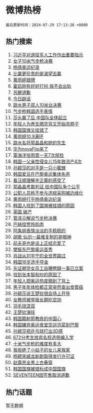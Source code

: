 # 微博热榜

`最后更新时间：2024-07-29 17:13:20 +0800`

## 热门搜索

1. [习近平对退役军人工作作出重要指示](https://m.weibo.cn/search?containerid=100103type%3D1%26t%3D10%26q%3D%23%E4%B9%A0%E8%BF%91%E5%B9%B3%E5%AF%B9%E9%80%80%E5%BD%B9%E5%86%9B%E4%BA%BA%E5%B7%A5%E4%BD%9C%E4%BD%9C%E5%87%BA%E9%87%8D%E8%A6%81%E6%8C%87%E7%A4%BA%23&stream_entry_id=51&isnewpage=1&extparam=seat%3D1%26stream_entry_id%3D51%26c_type%3D51%26q%3D%2523%25E4%25B9%25A0%25E8%25BF%2591%25E5%25B9%25B3%25E5%25AF%25B9%25E9%2580%2580%25E5%25BD%25B9%25E5%2586%259B%25E4%25BA%25BA%25E5%25B7%25A5%25E4%25BD%259C%25E4%25BD%259C%25E5%2587%25BA%25E9%2587%258D%25E8%25A6%2581%25E6%258C%2587%25E7%25A4%25BA%2523%26cate%3D10103%26dgr%3D0%26pos%3D0%26filter_type%3Drealtimehot%26display_time%3D1722244399%26pre_seqid%3D1722244399325023770175)
1. [女子10米气步枪决赛](https://m.weibo.cn/search?containerid=100103type%3D1%26t%3D10%26q%3D%23%E5%A5%B3%E5%AD%9010%E7%B1%B3%E6%B0%94%E6%AD%A5%E6%9E%AA%E5%86%B3%E8%B5%9B%23&stream_entry_id=31&isnewpage=1&extparam=seat%3D1%26c_type%3D31%26cate%3D5001%26pos%3D0%26stream_entry_id%3D31%26lcate%3D5001%26flag%3D4%26q%3D%2523%25E5%25A5%25B3%25E5%25AD%259010%25E7%25B1%25B3%25E6%25B0%2594%25E6%25AD%25A5%25E6%259E%25AA%25E5%2586%25B3%25E8%25B5%259B%2523%26band_rank%3D1%26dgr%3D0%26realpos%3D1%26filter_type%3Drealtimehot%26display_time%3D1722244399%26pre_seqid%3D1722244399325023770175)
1. [杨倩奥运纪录](https://m.weibo.cn/search?containerid=100103type%3D1%26t%3D10%26q%3D%23%E6%9D%A8%E5%80%A9%E5%A5%A5%E8%BF%90%E7%BA%AA%E5%BD%95%23&stream_entry_id=31&isnewpage=1&extparam=seat%3D1%26c_type%3D31%26cate%3D5001%26pos%3D1%26stream_entry_id%3D31%26lcate%3D5001%26flag%3D1%26q%3D%2523%25E6%259D%25A8%25E5%2580%25A9%25E5%25A5%25A5%25E8%25BF%2590%25E7%25BA%25AA%25E5%25BD%2595%2523%26band_rank%3D2%26dgr%3D0%26realpos%3D2%26filter_type%3Drealtimehot%26display_time%3D1722244399%26pre_seqid%3D1722244399325023770175)
1. [比赢更珍贵的是渴望去赢](https://m.weibo.cn/search?containerid=100103type%3D1%26t%3D10%26q%3D%23%E6%AF%94%E8%B5%A2%E6%9B%B4%E7%8F%8D%E8%B4%B5%E7%9A%84%E6%98%AF%E6%B8%B4%E6%9C%9B%E5%8E%BB%E8%B5%A2%23&stream_entry_id=31&isnewpage=1&extparam=seat%3D1%26c_type%3D31%26cate%3D5001%26pos%3D2%26stream_entry_id%3D31%26lcate%3D5001%26flag%3D0%26q%3D%2523%25E6%25AF%2594%25E8%25B5%25A2%25E6%259B%25B4%25E7%258F%258D%25E8%25B4%25B5%25E7%259A%2584%25E6%2598%25AF%25E6%25B8%25B4%25E6%259C%259B%25E5%258E%25BB%25E8%25B5%25A2%2523%26band_rank%3D3%26dgr%3D0%26realpos%3D3%26filter_type%3Drealtimehot%26display_time%3D1722244399%26pre_seqid%3D1722244399325023770175)
1. [黄雨婷银牌](https://m.weibo.cn/search?containerid=100103type%3D1%26t%3D10%26q%3D%23%E9%BB%84%E9%9B%A8%E5%A9%B7%E9%93%B6%E7%89%8C%23&stream_entry_id=31&isnewpage=1&extparam=seat%3D1%26c_type%3D31%26cate%3D5001%26pos%3D3%26stream_entry_id%3D31%26lcate%3D5001%26flag%3D1%26q%3D%2523%25E9%25BB%2584%25E9%259B%25A8%25E5%25A9%25B7%25E9%2593%25B6%25E7%2589%258C%2523%26band_rank%3D4%26dgr%3D0%26realpos%3D4%26filter_type%3Drealtimehot%26display_time%3D1722244399%26pre_seqid%3D1722244399325023770175)
1. [霍启刚有好好打扮 我不会出轨](https://m.weibo.cn/search?containerid=100103type%3D1%26t%3D10%26q%3D%E9%9C%8D%E5%90%AF%E5%88%9A%E6%9C%89%E5%A5%BD%E5%A5%BD%E6%89%93%E6%89%AE+%E6%88%91%E4%B8%8D%E4%BC%9A%E5%87%BA%E8%BD%A8&stream_entry_id=31&isnewpage=1&extparam=seat%3D1%26c_type%3D31%26cate%3D5001%26pos%3D4%26stream_entry_id%3D31%26lcate%3D5001%26flag%3D2%26q%3D%25E9%259C%258D%25E5%2590%25AF%25E5%2588%259A%25E6%259C%2589%25E5%25A5%25BD%25E5%25A5%25BD%25E6%2589%2593%25E6%2589%25AE%2520%25E6%2588%2591%25E4%25B8%258D%25E4%25BC%259A%25E5%2587%25BA%25E8%25BD%25A8%26band_rank%3D5%26dgr%3D0%26realpos%3D5%26filter_type%3Drealtimehot%26display_time%3D1722244399%26pre_seqid%3D1722244399325023770175)
1. [苏醒道歉](https://m.weibo.cn/search?containerid=100103type%3D1%26t%3D10%26q%3D%23%E8%8B%8F%E9%86%92%E9%81%93%E6%AD%89%23&stream_entry_id=31&isnewpage=1&extparam=seat%3D1%26c_type%3D31%26cate%3D5001%26pos%3D5%26stream_entry_id%3D31%26lcate%3D5001%26flag%3D2%26q%3D%2523%25E8%258B%258F%25E9%2586%2592%25E9%2581%2593%25E6%25AD%2589%2523%26band_rank%3D6%26dgr%3D0%26realpos%3D6%26filter_type%3Drealtimehot%26display_time%3D1722244399%26pre_seqid%3D1722244399325023770175)
1. [今日辟谣](https://m.weibo.cn/search?containerid=100103type%3D1%26t%3D10%26q%3D%23%E4%BB%8A%E6%97%A5%E8%BE%9F%E8%B0%A3%23&stream_entry_id=31&isnewpage=1&extparam=seat%3D1%26c_type%3D31%26cate%3D5001%26pos%3D6%26stream_entry_id%3D31%26lcate%3D5001%26is_ad_pos%3D1%26q%3D%2523%25E4%25BB%258A%25E6%2597%25A5%25E8%25BE%259F%25E8%25B0%25A3%2523%26band_rank%3D7%26dgr%3D0%26adid%3D248502%26filter_type%3Drealtimehot%26display_time%3D1722244399%26pre_seqid%3D1722244399325023770175)
1. [跳水男子双人10米台决赛](https://m.weibo.cn/search?containerid=100103type%3D1%26t%3D10%26q%3D%23%E8%B7%B3%E6%B0%B4%E7%94%B7%E5%AD%90%E5%8F%8C%E4%BA%BA10%E7%B1%B3%E5%8F%B0%E5%86%B3%E8%B5%9B%23&stream_entry_id=31&isnewpage=1&extparam=seat%3D1%26c_type%3D31%26cate%3D5001%26pos%3D7%26stream_entry_id%3D31%26lcate%3D5001%26flag%3D1%26q%3D%2523%25E8%25B7%25B3%25E6%25B0%25B4%25E7%2594%25B7%25E5%25AD%2590%25E5%258F%258C%25E4%25BA%25BA10%25E7%25B1%25B3%25E5%258F%25B0%25E5%2586%25B3%25E8%25B5%259B%2523%26band_rank%3D7%26dgr%3D0%26realpos%3D7%26filter_type%3Drealtimehot%26display_time%3D1722244399%26pre_seqid%3D1722244399325023770175)
1. [气步枪韩国选手表情](https://m.weibo.cn/search?containerid=100103type%3D1%26t%3D10%26q%3D%23%E6%B0%94%E6%AD%A5%E6%9E%AA%E9%9F%A9%E5%9B%BD%E9%80%89%E6%89%8B%E8%A1%A8%E6%83%85%23&stream_entry_id=31&isnewpage=1&extparam=seat%3D1%26c_type%3D31%26cate%3D5001%26pos%3D8%26stream_entry_id%3D31%26lcate%3D5001%26flag%3D1%26q%3D%2523%25E6%25B0%2594%25E6%25AD%25A5%25E6%259E%25AA%25E9%259F%25A9%25E5%259B%25BD%25E9%2580%2589%25E6%2589%258B%25E8%25A1%25A8%25E6%2583%2585%2523%26band_rank%3D8%26dgr%3D0%26realpos%3D8%26filter_type%3Drealtimehot%26display_time%3D1722244399%26pre_seqid%3D1722244399325023770175)
1. [莎头赢了后 中国队全体起立](https://m.weibo.cn/search?containerid=100103type%3D1%26t%3D10%26q%3D%E8%8E%8E%E5%A4%B4%E8%B5%A2%E4%BA%86%E5%90%8E+%E4%B8%AD%E5%9B%BD%E9%98%9F%E5%85%A8%E4%BD%93%E8%B5%B7%E7%AB%8B&stream_entry_id=31&isnewpage=1&extparam=seat%3D1%26c_type%3D31%26cate%3D5001%26pos%3D9%26stream_entry_id%3D31%26lcate%3D5001%26flag%3D2%26q%3D%25E8%258E%258E%25E5%25A4%25B4%25E8%25B5%25A2%25E4%25BA%2586%25E5%2590%258E%2520%25E4%25B8%25AD%25E5%259B%25BD%25E9%2598%259F%25E5%2585%25A8%25E4%25BD%2593%25E8%25B5%25B7%25E7%25AB%258B%26band_rank%3D9%26dgr%3D0%26realpos%3D9%26filter_type%3Drealtimehot%26display_time%3D1722244399%26pre_seqid%3D1722244399325023770175)
1. [年轻人为养生晒完背又开始吊脖子](https://m.weibo.cn/search?containerid=100103type%3D1%26t%3D10%26q%3D%23%E5%B9%B4%E8%BD%BB%E4%BA%BA%E4%B8%BA%E5%85%BB%E7%94%9F%E6%99%92%E5%AE%8C%E8%83%8C%E5%8F%88%E5%BC%80%E5%A7%8B%E5%90%8A%E8%84%96%E5%AD%90%23&stream_entry_id=31&isnewpage=1&extparam=seat%3D1%26c_type%3D31%26cate%3D5001%26pos%3D10%26stream_entry_id%3D31%26lcate%3D5001%26flag%3D1%26q%3D%2523%25E5%25B9%25B4%25E8%25BD%25BB%25E4%25BA%25BA%25E4%25B8%25BA%25E5%2585%25BB%25E7%2594%259F%25E6%2599%2592%25E5%25AE%258C%25E8%2583%258C%25E5%258F%2588%25E5%25BC%2580%25E5%25A7%258B%25E5%2590%258A%25E8%2584%2596%25E5%25AD%2590%2523%26band_rank%3D10%26dgr%3D0%26realpos%3D10%26filter_type%3Drealtimehot%26display_time%3D1722244399%26pre_seqid%3D1722244399325023770175)
1. [韩国国旗又挂错了](https://m.weibo.cn/search?containerid=100103type%3D1%26t%3D10%26q%3D%23%E9%9F%A9%E5%9B%BD%E5%9B%BD%E6%97%97%E5%8F%88%E6%8C%82%E9%94%99%E4%BA%86%23&stream_entry_id=31&isnewpage=1&extparam=seat%3D1%26c_type%3D31%26cate%3D5001%26pos%3D11%26stream_entry_id%3D31%26lcate%3D5001%26flag%3D2%26q%3D%2523%25E9%259F%25A9%25E5%259B%25BD%25E5%259B%25BD%25E6%2597%2597%25E5%258F%2588%25E6%258C%2582%25E9%2594%2599%25E4%25BA%2586%2523%26band_rank%3D11%26dgr%3D0%26realpos%3D11%26filter_type%3Drealtimehot%26display_time%3D1722244399%26pre_seqid%3D1722244399325023770175)
1. [黄雨婷10.9满环](https://m.weibo.cn/search?containerid=100103type%3D1%26t%3D10%26q%3D%23%E9%BB%84%E9%9B%A8%E5%A9%B710.9%E6%BB%A1%E7%8E%AF%23&stream_entry_id=31&isnewpage=1&extparam=seat%3D1%26c_type%3D31%26cate%3D5001%26pos%3D12%26stream_entry_id%3D31%26lcate%3D5001%26flag%3D1%26q%3D%2523%25E9%25BB%2584%25E9%259B%25A8%25E5%25A9%25B710.9%25E6%25BB%25A1%25E7%258E%25AF%2523%26band_rank%3D12%26dgr%3D0%26realpos%3D12%26filter_type%3Drealtimehot%26display_time%3D1722244399%26pre_seqid%3D1722244399325023770175)
1. [跳水名将郭晶晶和她的先生](https://m.weibo.cn/search?containerid=100103type%3D1%26t%3D10%26q%3D%23%E8%B7%B3%E6%B0%B4%E5%90%8D%E5%B0%86%E9%83%AD%E6%99%B6%E6%99%B6%E5%92%8C%E5%A5%B9%E7%9A%84%E5%85%88%E7%94%9F%23&stream_entry_id=31&isnewpage=1&extparam=seat%3D1%26c_type%3D31%26cate%3D5001%26pos%3D13%26stream_entry_id%3D31%26lcate%3D5001%26flag%3D0%26q%3D%2523%25E8%25B7%25B3%25E6%25B0%25B4%25E5%2590%258D%25E5%25B0%2586%25E9%2583%25AD%25E6%2599%25B6%25E6%2599%25B6%25E5%2592%258C%25E5%25A5%25B9%25E7%259A%2584%25E5%2585%2588%25E7%2594%259F%2523%26band_rank%3D13%26dgr%3D0%26realpos%3D13%26filter_type%3Drealtimehot%26display_time%3D1722244399%26pre_seqid%3D1722244399325023770175)
1. [华为novaFlip来了](https://m.weibo.cn/search?containerid=100103type%3D1%26t%3D10%26q%3D%23%E5%8D%8E%E4%B8%BAnovaFlip%E6%9D%A5%E4%BA%86%23&stream_entry_id=31&isnewpage=1&extparam=seat%3D1%26c_type%3D31%26cate%3D5001%26lcate%3D5001%26pos%3D14%26stream_entry_id%3D31%26realpos%3D14%26flag%3D0%26q%3D%2523%25E5%258D%258E%25E4%25B8%25BAnovaFlip%25E6%259D%25A5%25E4%25BA%2586%2523%26band_rank%3D14%26dgr%3D0%26adid%3D248308%26filter_type%3Drealtimehot%26display_time%3D1722244399%26pre_seqid%3D1722244399325023770175)
1. [覃海洋张雨霏一天7次尿检](https://m.weibo.cn/search?containerid=100103type%3D1%26t%3D10%26q%3D%23%E8%A6%83%E6%B5%B7%E6%B4%8B%E5%BC%A0%E9%9B%A8%E9%9C%8F%E4%B8%80%E5%A4%A97%E6%AC%A1%E5%B0%BF%E6%A3%80%23&stream_entry_id=31&isnewpage=1&extparam=seat%3D1%26c_type%3D31%26cate%3D5001%26pos%3D15%26stream_entry_id%3D31%26lcate%3D5001%26flag%3D2%26q%3D%2523%25E8%25A6%2583%25E6%25B5%25B7%25E6%25B4%258B%25E5%25BC%25A0%25E9%259B%25A8%25E9%259C%258F%25E4%25B8%2580%25E5%25A4%25A97%25E6%25AC%25A1%25E5%25B0%25BF%25E6%25A3%2580%2523%26band_rank%3D15%26dgr%3D0%26realpos%3D15%26filter_type%3Drealtimehot%26display_time%3D1722244399%26pre_seqid%3D1722244399325023770175)
1. [韩国一父亲性侵女儿15年致流产4次](https://m.weibo.cn/search?containerid=100103type%3D1%26t%3D10%26q%3D%23%E9%9F%A9%E5%9B%BD%E4%B8%80%E7%88%B6%E4%BA%B2%E6%80%A7%E4%BE%B5%E5%A5%B3%E5%84%BF15%E5%B9%B4%E8%87%B4%E6%B5%81%E4%BA%A74%E6%AC%A1%23&stream_entry_id=31&isnewpage=1&extparam=seat%3D1%26c_type%3D31%26cate%3D5001%26pos%3D16%26stream_entry_id%3D31%26lcate%3D5001%26flag%3D2%26q%3D%2523%25E9%259F%25A9%25E5%259B%25BD%25E4%25B8%2580%25E7%2588%25B6%25E4%25BA%25B2%25E6%2580%25A7%25E4%25BE%25B5%25E5%25A5%25B3%25E5%2584%25BF15%25E5%25B9%25B4%25E8%2587%25B4%25E6%25B5%2581%25E4%25BA%25A74%25E6%25AC%25A1%2523%26band_rank%3D16%26dgr%3D0%26realpos%3D16%26filter_type%3Drealtimehot%26display_time%3D1722244399%26pre_seqid%3D1722244399325023770175)
1. [孙颖莎的对手是一只小蜜蜂](https://m.weibo.cn/search?containerid=100103type%3D1%26t%3D10%26q%3D%23%E5%AD%99%E9%A2%96%E8%8E%8E%E7%9A%84%E5%AF%B9%E6%89%8B%E6%98%AF%E4%B8%80%E5%8F%AA%E5%B0%8F%E8%9C%9C%E8%9C%82%23&stream_entry_id=31&isnewpage=1&extparam=seat%3D1%26c_type%3D31%26cate%3D5001%26pos%3D17%26stream_entry_id%3D31%26lcate%3D5001%26flag%3D1%26q%3D%2523%25E5%25AD%2599%25E9%25A2%2596%25E8%258E%258E%25E7%259A%2584%25E5%25AF%25B9%25E6%2589%258B%25E6%2598%25AF%25E4%25B8%2580%25E5%258F%25AA%25E5%25B0%258F%25E8%259C%259C%25E8%259C%2582%2523%26band_rank%3D17%26dgr%3D0%26realpos%3D17%26filter_type%3Drealtimehot%26display_time%3D1722244399%26pre_seqid%3D1722244399325023770175)
1. [韩国爱豆在巴黎奥运集体失声](https://m.weibo.cn/search?containerid=100103type%3D1%26t%3D10%26q%3D%23%E9%9F%A9%E5%9B%BD%E7%88%B1%E8%B1%86%E5%9C%A8%E5%B7%B4%E9%BB%8E%E5%A5%A5%E8%BF%90%E9%9B%86%E4%BD%93%E5%A4%B1%E5%A3%B0%23&stream_entry_id=31&isnewpage=1&extparam=seat%3D1%26c_type%3D31%26cate%3D5001%26pos%3D18%26stream_entry_id%3D31%26lcate%3D5001%26flag%3D2%26q%3D%2523%25E9%259F%25A9%25E5%259B%25BD%25E7%2588%25B1%25E8%25B1%2586%25E5%259C%25A8%25E5%25B7%25B4%25E9%25BB%258E%25E5%25A5%25A5%25E8%25BF%2590%25E9%259B%2586%25E4%25BD%2593%25E5%25A4%25B1%25E5%25A3%25B0%2523%26band_rank%3D18%26dgr%3D0%26realpos%3D18%26filter_type%3Drealtimehot%26display_time%3D1722244399%26pre_seqid%3D1722244399325023770175)
1. [看汪顺理解辛芷蕾的感受了](https://m.weibo.cn/search?containerid=100103type%3D1%26t%3D10%26q%3D%E7%9C%8B%E6%B1%AA%E9%A1%BA%E7%90%86%E8%A7%A3%E8%BE%9B%E8%8A%B7%E8%95%BE%E7%9A%84%E6%84%9F%E5%8F%97%E4%BA%86&stream_entry_id=31&isnewpage=1&extparam=seat%3D1%26c_type%3D31%26cate%3D5001%26pos%3D19%26stream_entry_id%3D31%26lcate%3D5001%26flag%3D1%26q%3D%25E7%259C%258B%25E6%25B1%25AA%25E9%25A1%25BA%25E7%2590%2586%25E8%25A7%25A3%25E8%25BE%259B%25E8%258A%25B7%25E8%2595%25BE%25E7%259A%2584%25E6%2584%259F%25E5%258F%2597%25E4%25BA%2586%26band_rank%3D19%26dgr%3D0%26realpos%3D19%26filter_type%3Drealtimehot%26display_time%3D1722244399%26pre_seqid%3D1722244399325023770175)
1. [郭晶晶考裁判证 给中国队争个公平](https://m.weibo.cn/search?containerid=100103type%3D1%26t%3D10%26q%3D%E9%83%AD%E6%99%B6%E6%99%B6%E8%80%83%E8%A3%81%E5%88%A4%E8%AF%81+%E7%BB%99%E4%B8%AD%E5%9B%BD%E9%98%9F%E4%BA%89%E4%B8%AA%E5%85%AC%E5%B9%B3&stream_entry_id=31&isnewpage=1&extparam=seat%3D1%26c_type%3D31%26cate%3D5001%26pos%3D20%26stream_entry_id%3D31%26lcate%3D5001%26flag%3D1%26q%3D%25E9%2583%25AD%25E6%2599%25B6%25E6%2599%25B6%25E8%2580%2583%25E8%25A3%2581%25E5%2588%25A4%25E8%25AF%2581%2520%25E7%25BB%2599%25E4%25B8%25AD%25E5%259B%25BD%25E9%2598%259F%25E4%25BA%2589%25E4%25B8%25AA%25E5%2585%25AC%25E5%25B9%25B3%26band_rank%3D20%26dgr%3D0%26realpos%3D20%26filter_type%3Drealtimehot%26display_time%3D1722244399%26pre_seqid%3D1722244399325023770175)
1. [公职人员称不参与违规采购被边缘化](https://m.weibo.cn/search?containerid=100103type%3D1%26t%3D10%26q%3D%23%E5%85%AC%E8%81%8C%E4%BA%BA%E5%91%98%E7%A7%B0%E4%B8%8D%E5%8F%82%E4%B8%8E%E8%BF%9D%E8%A7%84%E9%87%87%E8%B4%AD%E8%A2%AB%E8%BE%B9%E7%BC%98%E5%8C%96%23&stream_entry_id=31&isnewpage=1&extparam=seat%3D1%26c_type%3D31%26cate%3D5001%26pos%3D21%26stream_entry_id%3D31%26lcate%3D5001%26flag%3D1%26q%3D%2523%25E5%2585%25AC%25E8%2581%258C%25E4%25BA%25BA%25E5%2591%2598%25E7%25A7%25B0%25E4%25B8%258D%25E5%258F%2582%25E4%25B8%258E%25E8%25BF%259D%25E8%25A7%2584%25E9%2587%2587%25E8%25B4%25AD%25E8%25A2%25AB%25E8%25BE%25B9%25E7%25BC%2598%25E5%258C%2596%2523%26band_rank%3D21%26dgr%3D0%26realpos%3D21%26filter_type%3Drealtimehot%26display_time%3D1722244399%26pre_seqid%3D1722244399325023770175)
1. [黄雨婷打平杨倩奥运纪录](https://m.weibo.cn/search?containerid=100103type%3D1%26t%3D10%26q%3D%23%E9%BB%84%E9%9B%A8%E5%A9%B7%E6%89%93%E5%B9%B3%E6%9D%A8%E5%80%A9%E5%A5%A5%E8%BF%90%E7%BA%AA%E5%BD%95%23&stream_entry_id=31&isnewpage=1&extparam=seat%3D1%26c_type%3D31%26cate%3D5001%26pos%3D22%26stream_entry_id%3D31%26lcate%3D5001%26flag%3D1%26q%3D%2523%25E9%25BB%2584%25E9%259B%25A8%25E5%25A9%25B7%25E6%2589%2593%25E5%25B9%25B3%25E6%259D%25A8%25E5%2580%25A9%25E5%25A5%25A5%25E8%25BF%2590%25E7%25BA%25AA%25E5%25BD%2595%2523%26band_rank%3D22%26dgr%3D0%26realpos%3D22%26filter_type%3Drealtimehot%26display_time%3D1722244399%26pre_seqid%3D1722244399325023770175)
1. [韩国人找到了国旗被挂错的原因](https://m.weibo.cn/search?containerid=100103type%3D1%26t%3D10%26q%3D%23%E9%9F%A9%E5%9B%BD%E4%BA%BA%E6%89%BE%E5%88%B0%E4%BA%86%E5%9B%BD%E6%97%97%E8%A2%AB%E6%8C%82%E9%94%99%E7%9A%84%E5%8E%9F%E5%9B%A0%23&stream_entry_id=31&isnewpage=1&extparam=seat%3D1%26c_type%3D31%26cate%3D5001%26pos%3D23%26stream_entry_id%3D31%26lcate%3D5001%26flag%3D0%26q%3D%2523%25E9%259F%25A9%25E5%259B%25BD%25E4%25BA%25BA%25E6%2589%25BE%25E5%2588%25B0%25E4%25BA%2586%25E5%259B%25BD%25E6%2597%2597%25E8%25A2%25AB%25E6%258C%2582%25E9%2594%2599%25E7%259A%2584%25E5%258E%259F%25E5%259B%25A0%2523%26band_rank%3D23%26dgr%3D0%26realpos%3D23%26filter_type%3Drealtimehot%26display_time%3D1722244399%26pre_seqid%3D1722244399325023770175)
1. [英国 破产](https://m.weibo.cn/search?containerid=100103type%3D1%26t%3D10%26q%3D%E8%8B%B1%E5%9B%BD+%E7%A0%B4%E4%BA%A7&stream_entry_id=31&isnewpage=1&extparam=seat%3D1%26c_type%3D31%26cate%3D5001%26pos%3D24%26stream_entry_id%3D31%26lcate%3D5001%26flag%3D0%26q%3D%25E8%258B%25B1%25E5%259B%25BD%2520%25E7%25A0%25B4%25E4%25BA%25A7%26band_rank%3D24%26dgr%3D0%26realpos%3D24%26filter_type%3Drealtimehot%26display_time%3D1722244399%26pre_seqid%3D1722244399325023770175)
1. [管泽元解说气步枪决赛](https://m.weibo.cn/search?containerid=100103type%3D1%26t%3D10%26q%3D%23%E7%AE%A1%E6%B3%BD%E5%85%83%E8%A7%A3%E8%AF%B4%E6%B0%94%E6%AD%A5%E6%9E%AA%E5%86%B3%E8%B5%9B%23&stream_entry_id=31&isnewpage=1&extparam=seat%3D1%26c_type%3D31%26cate%3D5001%26pos%3D25%26stream_entry_id%3D31%26lcate%3D5001%26flag%3D1%26q%3D%2523%25E7%25AE%25A1%25E6%25B3%25BD%25E5%2585%2583%25E8%25A7%25A3%25E8%25AF%25B4%25E6%25B0%2594%25E6%25AD%25A5%25E6%259E%25AA%25E5%2586%25B3%25E8%25B5%259B%2523%26band_rank%3D25%26dgr%3D0%26realpos%3D25%26filter_type%3Drealtimehot%26display_time%3D1722244399%26pre_seqid%3D1722244399325023770175)
1. [巴赫捏贾玲肌肉](https://m.weibo.cn/search?containerid=100103type%3D1%26t%3D10%26q%3D%23%E5%B7%B4%E8%B5%AB%E6%8D%8F%E8%B4%BE%E7%8E%B2%E8%82%8C%E8%82%89%23&stream_entry_id=31&isnewpage=1&extparam=seat%3D1%26c_type%3D31%26cate%3D5001%26pos%3D26%26stream_entry_id%3D31%26lcate%3D5001%26flag%3D1%26q%3D%2523%25E5%25B7%25B4%25E8%25B5%25AB%25E6%258D%258F%25E8%25B4%25BE%25E7%258E%25B2%25E8%2582%258C%25E8%2582%2589%2523%26band_rank%3D26%26dgr%3D0%26realpos%3D26%26filter_type%3Drealtimehot%26display_time%3D1722244399%26pre_seqid%3D1722244399325023770175)
1. [阿条姐表情淡淡的手稳稳的](https://m.weibo.cn/search?containerid=100103type%3D1%26t%3D10%26q%3D%E9%98%BF%E6%9D%A1%E5%A7%90%E8%A1%A8%E6%83%85%E6%B7%A1%E6%B7%A1%E7%9A%84%E6%89%8B%E7%A8%B3%E7%A8%B3%E7%9A%84&stream_entry_id=31&isnewpage=1&extparam=seat%3D1%26c_type%3D31%26cate%3D5001%26pos%3D27%26stream_entry_id%3D31%26lcate%3D5001%26flag%3D1%26q%3D%25E9%2598%25BF%25E6%259D%25A1%25E5%25A7%2590%25E8%25A1%25A8%25E6%2583%2585%25E6%25B7%25A1%25E6%25B7%25A1%25E7%259A%2584%25E6%2589%258B%25E7%25A8%25B3%25E7%25A8%25B3%25E7%259A%2584%26band_rank%3D27%26dgr%3D0%26realpos%3D27%26filter_type%3Drealtimehot%26display_time%3D1722244399%26pre_seqid%3D1722244399325023770175)
1. [胡歌 仙剑一最难复制的是眼神](https://m.weibo.cn/search?containerid=100103type%3D1%26t%3D10%26q%3D%E8%83%A1%E6%AD%8C+%E4%BB%99%E5%89%91%E4%B8%80%E6%9C%80%E9%9A%BE%E5%A4%8D%E5%88%B6%E7%9A%84%E6%98%AF%E7%9C%BC%E7%A5%9E&stream_entry_id=31&isnewpage=1&extparam=seat%3D1%26c_type%3D31%26cate%3D5001%26pos%3D28%26stream_entry_id%3D31%26lcate%3D5001%26flag%3D1%26q%3D%25E8%2583%25A1%25E6%25AD%258C%2520%25E4%25BB%2599%25E5%2589%2591%25E4%25B8%2580%25E6%259C%2580%25E9%259A%25BE%25E5%25A4%258D%25E5%2588%25B6%25E7%259A%2584%25E6%2598%25AF%25E7%259C%25BC%25E7%25A5%259E%26band_rank%3D28%26dgr%3D0%26realpos%3D28%26filter_type%3Drealtimehot%26display_time%3D1722244399%26pre_seqid%3D1722244399325023770175)
1. [前夫哥也是谈上正经恋爱了](https://m.weibo.cn/search?containerid=100103type%3D1%26t%3D10%26q%3D%23%E5%89%8D%E5%A4%AB%E5%93%A5%E4%B9%9F%E6%98%AF%E8%B0%88%E4%B8%8A%E6%AD%A3%E7%BB%8F%E6%81%8B%E7%88%B1%E4%BA%86%23&stream_entry_id=31&isnewpage=1&extparam=seat%3D1%26c_type%3D31%26cate%3D5001%26pos%3D29%26stream_entry_id%3D31%26lcate%3D5001%26flag%3D1%26q%3D%2523%25E5%2589%258D%25E5%25A4%25AB%25E5%2593%25A5%25E4%25B9%259F%25E6%2598%25AF%25E8%25B0%2588%25E4%25B8%258A%25E6%25AD%25A3%25E7%25BB%258F%25E6%2581%258B%25E7%2588%25B1%25E4%25BA%2586%2523%26band_rank%3D29%26dgr%3D0%26realpos%3D29%26filter_type%3Drealtimehot%26display_time%3D1722244399%26pre_seqid%3D1722244399325023770175)
1. [樊振东巴黎奥运首秀](https://m.weibo.cn/search?containerid=100103type%3D1%26t%3D10%26q%3D%23%E6%A8%8A%E6%8C%AF%E4%B8%9C%E5%B7%B4%E9%BB%8E%E5%A5%A5%E8%BF%90%E9%A6%96%E7%A7%80%23&stream_entry_id=31&isnewpage=1&extparam=seat%3D1%26c_type%3D31%26cate%3D5001%26pos%3D30%26stream_entry_id%3D31%26lcate%3D5001%26flag%3D1%26q%3D%2523%25E6%25A8%258A%25E6%258C%25AF%25E4%25B8%259C%25E5%25B7%25B4%25E9%25BB%258E%25E5%25A5%25A5%25E8%25BF%2590%25E9%25A6%2596%25E7%25A7%2580%2523%26band_rank%3D30%26dgr%3D0%26realpos%3D30%26filter_type%3Drealtimehot%26display_time%3D1722244399%26pre_seqid%3D1722244399325023770175)
1. [肖战从刘宇宁的全世界路过](https://m.weibo.cn/search?containerid=100103type%3D1%26t%3D10%26q%3D%E8%82%96%E6%88%98%E4%BB%8E%E5%88%98%E5%AE%87%E5%AE%81%E7%9A%84%E5%85%A8%E4%B8%96%E7%95%8C%E8%B7%AF%E8%BF%87&stream_entry_id=31&isnewpage=1&extparam=seat%3D1%26c_type%3D31%26cate%3D5001%26pos%3D31%26stream_entry_id%3D31%26lcate%3D5001%26flag%3D1%26q%3D%25E8%2582%2596%25E6%2588%2598%25E4%25BB%258E%25E5%2588%2598%25E5%25AE%2587%25E5%25AE%2581%25E7%259A%2584%25E5%2585%25A8%25E4%25B8%2596%25E7%2595%258C%25E8%25B7%25AF%25E8%25BF%2587%26band_rank%3D31%26dgr%3D0%26realpos%3D31%26filter_type%3Drealtimehot%26display_time%3D1722244399%26pre_seqid%3D1722244399325023770175)
1. [韩国16岁选手夺金](https://m.weibo.cn/search?containerid=100103type%3D1%26t%3D10%26q%3D%23%E9%9F%A9%E5%9B%BD16%E5%B2%81%E9%80%89%E6%89%8B%E5%A4%BA%E9%87%91%23&stream_entry_id=31&isnewpage=1&extparam=seat%3D1%26c_type%3D31%26cate%3D5001%26pos%3D32%26stream_entry_id%3D31%26lcate%3D5001%26flag%3D1%26q%3D%2523%25E9%259F%25A9%25E5%259B%25BD16%25E5%25B2%2581%25E9%2580%2589%25E6%2589%258B%25E5%25A4%25BA%25E9%2587%2591%2523%26band_rank%3D32%26dgr%3D0%26realpos%3D32%26filter_type%3Drealtimehot%26display_time%3D1722244399%26pre_seqid%3D1722244399325023770175)
1. [东证期货女员工自曝劈腿一事已立案](https://m.weibo.cn/search?containerid=100103type%3D1%26t%3D10%26q%3D%23%E4%B8%9C%E8%AF%81%E6%9C%9F%E8%B4%A7%E5%A5%B3%E5%91%98%E5%B7%A5%E8%87%AA%E6%9B%9D%E5%8A%88%E8%85%BF%E4%B8%80%E4%BA%8B%E5%B7%B2%E7%AB%8B%E6%A1%88%23&stream_entry_id=31&isnewpage=1&extparam=seat%3D1%26c_type%3D31%26cate%3D5001%26pos%3D33%26stream_entry_id%3D31%26lcate%3D5001%26flag%3D0%26q%3D%2523%25E4%25B8%259C%25E8%25AF%2581%25E6%259C%259F%25E8%25B4%25A7%25E5%25A5%25B3%25E5%2591%2598%25E5%25B7%25A5%25E8%2587%25AA%25E6%259B%259D%25E5%258A%2588%25E8%2585%25BF%25E4%25B8%2580%25E4%25BA%258B%25E5%25B7%25B2%25E7%25AB%258B%25E6%25A1%2588%2523%26band_rank%3D33%26dgr%3D0%26realpos%3D33%26filter_type%3Drealtimehot%26display_time%3D1722244399%26pre_seqid%3D1722244399325023770175)
1. [找到张本智和吵的原因了](https://m.weibo.cn/search?containerid=100103type%3D1%26t%3D10%26q%3D%23%E6%89%BE%E5%88%B0%E5%BC%A0%E6%9C%AC%E6%99%BA%E5%92%8C%E5%90%B5%E7%9A%84%E5%8E%9F%E5%9B%A0%E4%BA%86%23&stream_entry_id=31&isnewpage=1&extparam=seat%3D1%26c_type%3D31%26cate%3D5001%26pos%3D34%26stream_entry_id%3D31%26lcate%3D5001%26flag%3D0%26q%3D%2523%25E6%2589%25BE%25E5%2588%25B0%25E5%25BC%25A0%25E6%259C%25AC%25E6%2599%25BA%25E5%2592%258C%25E5%2590%25B5%25E7%259A%2584%25E5%258E%259F%25E5%259B%25A0%25E4%25BA%2586%2523%26band_rank%3D34%26dgr%3D0%26realpos%3D34%26filter_type%3Drealtimehot%26display_time%3D1722244399%26pre_seqid%3D1722244399325023770175)
1. [年轻人把奥运热度晒到了背上](https://m.weibo.cn/search?containerid=100103type%3D1%26t%3D10%26q%3D%23%E5%B9%B4%E8%BD%BB%E4%BA%BA%E6%8A%8A%E5%A5%A5%E8%BF%90%E7%83%AD%E5%BA%A6%E6%99%92%E5%88%B0%E4%BA%86%E8%83%8C%E4%B8%8A%23&stream_entry_id=31&isnewpage=1&extparam=seat%3D1%26c_type%3D31%26cate%3D5001%26pos%3D35%26stream_entry_id%3D31%26lcate%3D5001%26flag%3D1%26q%3D%2523%25E5%25B9%25B4%25E8%25BD%25BB%25E4%25BA%25BA%25E6%258A%258A%25E5%25A5%25A5%25E8%25BF%2590%25E7%2583%25AD%25E5%25BA%25A6%25E6%2599%2592%25E5%2588%25B0%25E4%25BA%2586%25E8%2583%258C%25E4%25B8%258A%2523%26band_rank%3D35%26dgr%3D0%26realpos%3D35%26filter_type%3Drealtimehot%26display_time%3D1722244399%26pre_seqid%3D1722244399325023770175)
1. [男子年年体检都正常突然查出食管癌](https://m.weibo.cn/search?containerid=100103type%3D1%26t%3D10%26q%3D%23%E7%94%B7%E5%AD%90%E5%B9%B4%E5%B9%B4%E4%BD%93%E6%A3%80%E9%83%BD%E6%AD%A3%E5%B8%B8%E7%AA%81%E7%84%B6%E6%9F%A5%E5%87%BA%E9%A3%9F%E7%AE%A1%E7%99%8C%23&stream_entry_id=31&isnewpage=1&extparam=seat%3D1%26c_type%3D31%26cate%3D5001%26pos%3D36%26stream_entry_id%3D31%26lcate%3D5001%26flag%3D0%26q%3D%2523%25E7%2594%25B7%25E5%25AD%2590%25E5%25B9%25B4%25E5%25B9%25B4%25E4%25BD%2593%25E6%25A3%2580%25E9%2583%25BD%25E6%25AD%25A3%25E5%25B8%25B8%25E7%25AA%2581%25E7%2584%25B6%25E6%259F%25A5%25E5%2587%25BA%25E9%25A3%259F%25E7%25AE%25A1%25E7%2599%258C%2523%26band_rank%3D36%26dgr%3D0%26realpos%3D36%26filter_type%3Drealtimehot%26display_time%3D1722244399%26pre_seqid%3D1722244399325023770175)
1. [孙颖莎说王楚钦很会场上开导](https://m.weibo.cn/search?containerid=100103type%3D1%26t%3D10%26q%3D%23%E5%AD%99%E9%A2%96%E8%8E%8E%E8%AF%B4%E7%8E%8B%E6%A5%9A%E9%92%A6%E5%BE%88%E4%BC%9A%E5%9C%BA%E4%B8%8A%E5%BC%80%E5%AF%BC%23&stream_entry_id=31&isnewpage=1&extparam=seat%3D1%26c_type%3D31%26cate%3D5001%26pos%3D37%26stream_entry_id%3D31%26lcate%3D5001%26flag%3D0%26q%3D%2523%25E5%25AD%2599%25E9%25A2%2596%25E8%258E%258E%25E8%25AF%25B4%25E7%258E%258B%25E6%25A5%259A%25E9%2592%25A6%25E5%25BE%2588%25E4%25BC%259A%25E5%259C%25BA%25E4%25B8%258A%25E5%25BC%2580%25E5%25AF%25BC%2523%26band_rank%3D37%26dgr%3D0%26realpos%3D37%26filter_type%3Drealtimehot%26display_time%3D1722244399%26pre_seqid%3D1722244399325023770175)
1. [女教师被举报长期吃空饷](https://m.weibo.cn/search?containerid=100103type%3D1%26t%3D10%26q%3D%23%E5%A5%B3%E6%95%99%E5%B8%88%E8%A2%AB%E4%B8%BE%E6%8A%A5%E9%95%BF%E6%9C%9F%E5%90%83%E7%A9%BA%E9%A5%B7%23&stream_entry_id=31&isnewpage=1&extparam=seat%3D1%26c_type%3D31%26cate%3D5001%26pos%3D38%26stream_entry_id%3D31%26lcate%3D5001%26flag%3D0%26q%3D%2523%25E5%25A5%25B3%25E6%2595%2599%25E5%25B8%2588%25E8%25A2%25AB%25E4%25B8%25BE%25E6%258A%25A5%25E9%2595%25BF%25E6%259C%259F%25E5%2590%2583%25E7%25A9%25BA%25E9%25A5%25B7%2523%26band_rank%3D38%26dgr%3D0%26realpos%3D38%26filter_type%3Drealtimehot%26display_time%3D1722244399%26pre_seqid%3D1722244399325023770175)
1. [羽毛球混双](https://m.weibo.cn/search?containerid=100103type%3D1%26t%3D10%26q%3D%E7%BE%BD%E6%AF%9B%E7%90%83%E6%B7%B7%E5%8F%8C&stream_entry_id=31&isnewpage=1&extparam=seat%3D1%26c_type%3D31%26cate%3D5001%26pos%3D39%26stream_entry_id%3D31%26lcate%3D5001%26flag%3D0%26q%3D%25E7%25BE%25BD%25E6%25AF%259B%25E7%2590%2583%25E6%25B7%25B7%25E5%258F%258C%26band_rank%3D39%26dgr%3D0%26realpos%3D39%26filter_type%3Drealtimehot%26display_time%3D1722244399%26pre_seqid%3D1722244399325023770175)
1. [王楚钦演技](https://m.weibo.cn/search?containerid=100103type%3D1%26t%3D10%26q%3D%E7%8E%8B%E6%A5%9A%E9%92%A6%E6%BC%94%E6%8A%80&stream_entry_id=31&isnewpage=1&extparam=seat%3D1%26c_type%3D31%26cate%3D5001%26pos%3D40%26stream_entry_id%3D31%26lcate%3D5001%26flag%3D0%26q%3D%25E7%258E%258B%25E6%25A5%259A%25E9%2592%25A6%25E6%25BC%2594%25E6%258A%2580%26band_rank%3D40%26dgr%3D0%26realpos%3D40%26filter_type%3Drealtimehot%26display_time%3D1722244399%26pre_seqid%3D1722244399325023770175)
1. [韩国籍射箭教练的中国心](https://m.weibo.cn/search?containerid=100103type%3D1%26t%3D10%26q%3D%23%E9%9F%A9%E5%9B%BD%E7%B1%8D%E5%B0%84%E7%AE%AD%E6%95%99%E7%BB%83%E7%9A%84%E4%B8%AD%E5%9B%BD%E5%BF%83%23&stream_entry_id=31&isnewpage=1&extparam=seat%3D1%26c_type%3D31%26cate%3D5001%26pos%3D41%26stream_entry_id%3D31%26lcate%3D5001%26flag%3D0%26q%3D%2523%25E9%259F%25A9%25E5%259B%25BD%25E7%25B1%258D%25E5%25B0%2584%25E7%25AE%25AD%25E6%2595%2599%25E7%25BB%2583%25E7%259A%2584%25E4%25B8%25AD%25E5%259B%25BD%25E5%25BF%2583%2523%26band_rank%3D41%26dgr%3D0%26realpos%3D41%26filter_type%3Drealtimehot%26display_time%3D1722244399%26pre_seqid%3D1722244399325023770175)
1. [韩国嫌弃奥运食堂空运泡菜到巴黎](https://m.weibo.cn/search?containerid=100103type%3D1%26t%3D10%26q%3D%23%E9%9F%A9%E5%9B%BD%E5%AB%8C%E5%BC%83%E5%A5%A5%E8%BF%90%E9%A3%9F%E5%A0%82%E7%A9%BA%E8%BF%90%E6%B3%A1%E8%8F%9C%E5%88%B0%E5%B7%B4%E9%BB%8E%23&stream_entry_id=31&isnewpage=1&extparam=seat%3D1%26c_type%3D31%26cate%3D5001%26pos%3D42%26stream_entry_id%3D31%26lcate%3D5001%26flag%3D0%26q%3D%2523%25E9%259F%25A9%25E5%259B%25BD%25E5%25AB%258C%25E5%25BC%2583%25E5%25A5%25A5%25E8%25BF%2590%25E9%25A3%259F%25E5%25A0%2582%25E7%25A9%25BA%25E8%25BF%2590%25E6%25B3%25A1%25E8%258F%259C%25E5%2588%25B0%25E5%25B7%25B4%25E9%25BB%258E%2523%26band_rank%3D42%26dgr%3D0%26realpos%3D42%26filter_type%3Drealtimehot%26display_time%3D1722244399%26pre_seqid%3D1722244399325023770175)
1. [孙颖莎把乒乓球打出3D感](https://m.weibo.cn/search?containerid=100103type%3D1%26t%3D10%26q%3D%23%E5%AD%99%E9%A2%96%E8%8E%8E%E6%8A%8A%E4%B9%92%E4%B9%93%E7%90%83%E6%89%93%E5%87%BA3D%E6%84%9F%23&stream_entry_id=31&isnewpage=1&extparam=seat%3D1%26c_type%3D31%26cate%3D5001%26pos%3D43%26stream_entry_id%3D31%26lcate%3D5001%26flag%3D1%26q%3D%2523%25E5%25AD%2599%25E9%25A2%2596%25E8%258E%258E%25E6%258A%258A%25E4%25B9%2592%25E4%25B9%2593%25E7%2590%2583%25E6%2589%2593%25E5%2587%25BA3D%25E6%2584%259F%2523%26band_rank%3D43%26dgr%3D0%26realpos%3D43%26filter_type%3Drealtimehot%26display_time%3D1722244399%26pre_seqid%3D1722244399325023770175)
1. [672分考生放弃名校选带编入学](https://m.weibo.cn/search?containerid=100103type%3D1%26t%3D10%26q%3D%23672%E5%88%86%E8%80%83%E7%94%9F%E6%94%BE%E5%BC%83%E5%90%8D%E6%A0%A1%E9%80%89%E5%B8%A6%E7%BC%96%E5%85%A5%E5%AD%A6%23&stream_entry_id=31&isnewpage=1&extparam=seat%3D1%26c_type%3D31%26cate%3D5001%26pos%3D44%26stream_entry_id%3D31%26lcate%3D5001%26flag%3D0%26q%3D%2523672%25E5%2588%2586%25E8%2580%2583%25E7%2594%259F%25E6%2594%25BE%25E5%25BC%2583%25E5%2590%258D%25E6%25A0%25A1%25E9%2580%2589%25E5%25B8%25A6%25E7%25BC%2596%25E5%2585%25A5%25E5%25AD%25A6%2523%26band_rank%3D44%26dgr%3D0%26realpos%3D44%26filter_type%3Drealtimehot%26display_time%3D1722244399%26pre_seqid%3D1722244399325023770175)
1. [十米气步枪的难度有多大](https://m.weibo.cn/search?containerid=100103type%3D1%26t%3D10%26q%3D%E5%8D%81%E7%B1%B3%E6%B0%94%E6%AD%A5%E6%9E%AA%E7%9A%84%E9%9A%BE%E5%BA%A6%E6%9C%89%E5%A4%9A%E5%A4%A7&stream_entry_id=31&isnewpage=1&extparam=seat%3D1%26c_type%3D31%26cate%3D5001%26pos%3D45%26stream_entry_id%3D31%26lcate%3D5001%26flag%3D1%26q%3D%25E5%258D%2581%25E7%25B1%25B3%25E6%25B0%2594%25E6%25AD%25A5%25E6%259E%25AA%25E7%259A%2584%25E9%259A%25BE%25E5%25BA%25A6%25E6%259C%2589%25E5%25A4%259A%25E5%25A4%25A7%26band_rank%3D45%26dgr%3D0%26realpos%3D45%26filter_type%3Drealtimehot%26display_time%3D1722244399%26pre_seqid%3D1722244399325023770175)
1. [我拒绝了小姑子的女儿来我家](https://m.weibo.cn/search?containerid=100103type%3D1%26t%3D10%26q%3D%23%E6%88%91%E6%8B%92%E7%BB%9D%E4%BA%86%E5%B0%8F%E5%A7%91%E5%AD%90%E7%9A%84%E5%A5%B3%E5%84%BF%E6%9D%A5%E6%88%91%E5%AE%B6%23&stream_entry_id=31&isnewpage=1&extparam=seat%3D1%26c_type%3D31%26cate%3D5001%26pos%3D46%26stream_entry_id%3D31%26lcate%3D5001%26flag%3D0%26q%3D%2523%25E6%2588%2591%25E6%258B%2592%25E7%25BB%259D%25E4%25BA%2586%25E5%25B0%258F%25E5%25A7%2591%25E5%25AD%2590%25E7%259A%2584%25E5%25A5%25B3%25E5%2584%25BF%25E6%259D%25A5%25E6%2588%2591%25E5%25AE%25B6%2523%26band_rank%3D46%26dgr%3D0%26realpos%3D46%26filter_type%3Drealtimehot%26display_time%3D1722244399%26pre_seqid%3D1722244399325023770175)
1. [杨颖宋威龙新剧取得发行许可证](https://m.weibo.cn/search?containerid=100103type%3D1%26t%3D10%26q%3D%23%E6%9D%A8%E9%A2%96%E5%AE%8B%E5%A8%81%E9%BE%99%E6%96%B0%E5%89%A7%E5%8F%96%E5%BE%97%E5%8F%91%E8%A1%8C%E8%AE%B8%E5%8F%AF%E8%AF%81%23&stream_entry_id=31&isnewpage=1&extparam=seat%3D1%26c_type%3D31%26cate%3D5001%26pos%3D47%26stream_entry_id%3D31%26lcate%3D5001%26flag%3D1%26q%3D%2523%25E6%259D%25A8%25E9%25A2%2596%25E5%25AE%258B%25E5%25A8%2581%25E9%25BE%2599%25E6%2596%25B0%25E5%2589%25A7%25E5%258F%2596%25E5%25BE%2597%25E5%258F%2591%25E8%25A1%258C%25E8%25AE%25B8%25E5%258F%25AF%25E8%25AF%2581%2523%26band_rank%3D47%26dgr%3D0%26realpos%3D47%26filter_type%3Drealtimehot%26display_time%3D1722244399%26pre_seqid%3D1722244399325023770175)
1. [赵露思全黑上衣叠穿](https://m.weibo.cn/search?containerid=100103type%3D1%26t%3D10%26q%3D%23%E8%B5%B5%E9%9C%B2%E6%80%9D%E5%85%A8%E9%BB%91%E4%B8%8A%E8%A1%A3%E5%8F%A0%E7%A9%BF%23&stream_entry_id=31&isnewpage=1&extparam=seat%3D1%26c_type%3D31%26cate%3D5001%26pos%3D48%26stream_entry_id%3D31%26lcate%3D5001%26flag%3D1%26q%3D%2523%25E8%25B5%25B5%25E9%259C%25B2%25E6%2580%259D%25E5%2585%25A8%25E9%25BB%2591%25E4%25B8%258A%25E8%25A1%25A3%25E5%258F%25A0%25E7%25A9%25BF%2523%26band_rank%3D48%26dgr%3D0%26realpos%3D48%26filter_type%3Drealtimehot%26display_time%3D1722244399%26pre_seqid%3D1722244399325023770175)
1. [韩国国旗被错标成中国国旗](https://m.weibo.cn/search?containerid=100103type%3D1%26t%3D10%26q%3D%23%E9%9F%A9%E5%9B%BD%E5%9B%BD%E6%97%97%E8%A2%AB%E9%94%99%E6%A0%87%E6%88%90%E4%B8%AD%E5%9B%BD%E5%9B%BD%E6%97%97%23&stream_entry_id=31&isnewpage=1&extparam=seat%3D1%26c_type%3D31%26cate%3D5001%26pos%3D49%26stream_entry_id%3D31%26lcate%3D5001%26flag%3D0%26q%3D%2523%25E9%259F%25A9%25E5%259B%25BD%25E5%259B%25BD%25E6%2597%2597%25E8%25A2%25AB%25E9%2594%2599%25E6%25A0%2587%25E6%2588%2590%25E4%25B8%25AD%25E5%259B%25BD%25E5%259B%25BD%25E6%2597%2597%2523%26band_rank%3D49%26dgr%3D0%26realpos%3D49%26filter_type%3Drealtimehot%26display_time%3D1722244399%26pre_seqid%3D1722244399325023770175)
1. [SEVENTEEN因签售取消道歉](https://m.weibo.cn/search?containerid=100103type%3D1%26t%3D10%26q%3D%23SEVENTEEN%E5%9B%A0%E7%AD%BE%E5%94%AE%E5%8F%96%E6%B6%88%E9%81%93%E6%AD%89%23&stream_entry_id=31&isnewpage=1&extparam=seat%3D1%26c_type%3D31%26cate%3D5001%26pos%3D50%26stream_entry_id%3D31%26lcate%3D5001%26flag%3D1%26q%3D%2523SEVENTEEN%25E5%259B%25A0%25E7%25AD%25BE%25E5%2594%25AE%25E5%258F%2596%25E6%25B6%2588%25E9%2581%2593%25E6%25AD%2589%2523%26band_rank%3D50%26dgr%3D0%26realpos%3D50%26filter_type%3Drealtimehot%26display_time%3D1722244399%26pre_seqid%3D1722244399325023770175)

## 热门话题

暂无数据
